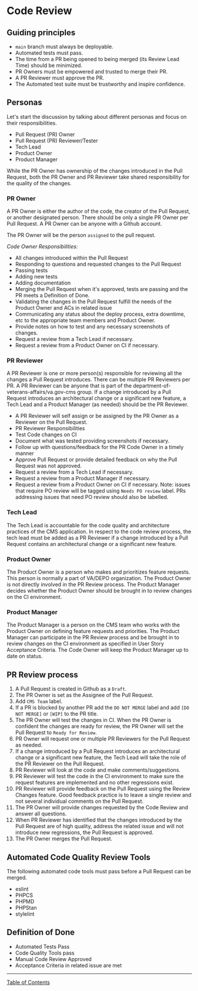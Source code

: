 # Code Review

## Guiding principles

* `main` branch must always be deployable.
* Automated tests must pass.
* The time from a PR being opened to being merged (its Review Lead Time) should be minimized.
* PR Owners must be empowered and trusted to merge their PR.
* A PR Reviewer must approve the PR.
* The Automated test suite must be trustworthy and inspire confidence.

## Personas

Let's start the discussion by talking about different personas and focus on their responsibilities.

* Pull Request (PR) Owner
* Pull Request (PR) Reviewer/Tester
* Tech Lead
* Product Owner
* Product Manager

While the PR Owner has ownership of the changes introduced in the Pull Request, both the PR Owner and PR Reviewer take shared responsibility for the quality of the changes.

### PR Owner

A PR Owner is either the author of the code, the creator of the Pull Request, or another designated person. There should be only a single PR Owner per Pull Request. A PR Owner can be anyone with a Github account.

The PR Owner will be the person `assigned` to the pull request.

*Code Owner Responsibilities:*

* All changes introduced within the Pull Request
* Responding to questions and requested changes to the Pull Request
* Passing tests
* Adding new tests
* Adding documentation
* Merging the Pull Request when it's approved, tests are passing and the PR meets a Definition of Done.
* Validating the changes in the Pull Request fulfill the needs of the Product Owner and ACs in related issue
* Communicating any status about the deploy process, extra downtime, etc to the appropriate team members and Product Owner.
* Provide notes on how to test and any necessary screenshots of changes.
* Request a review from a Tech Lead if necessary.
* Request a review from a Product Owner on CI if necessary.

### PR Reviewer

A PR Reviewer is one or more person(s) responsible for reviewing all the changes a Pull Request introduces. There can be multiple PR Reviewers per PR. A PR Reviewer can be anyone that is part of the department-of-veterans-affairs/va.gov-cms group. If a change introduced by a Pull Request introduces an architectural change or a significant new feature, a Tech Lead and a Product Manager (as needed) should be the PR Reviewer.

* A PR Reviewer will self assign or be assigned by the PR Owner as a Reviewer on the Pull Request.
* PR Reviewer Responsibilities
* Test Code changes on CI
* Document what was tested providing screenshots if necessary.
* Follow up with questions/feedback for the PR Code Owner in a timely manner
* Approve Pull Request or provide detailed feedback on why the Pull Request was not approved.
* Request a review from a Tech Lead if necessary.
* Request a review from a Product Manager if necessary.
* Request a review from a Product Owner on CI if necessary. Note: issues that require PO review will be tagged using `Needs PO review` label. PRs addressing issues that need PO review should also be labelled.

### Tech Lead

The Tech Lead is accountable for the code quality and architecture practices of the CMS application. In respect to the code review process, the tech lead must be added as a PR Reviewer if a change introduced by a Pull Request contains an architectural change or a significant new feature.

### Product Owner

The Product Owner is a person who makes and prioritizes feature requests. This person is normally a part of VA/DEPO organization. The Product Owner is not directly involved in the PR Review process. The Product Manager decides whether the Product Owner should be brought in to review changes on the CI environment.

### Product Manager

The Product Manager is a person on the CMS team who works with the Product Owner on defining feature requests and priorities. The Product Manager can participate in the PR Review process and be brought in to review changes on the CI environment as specified in User Story Acceptance Criteria. The Code Owner will keep the Product Manager up to date on status.

## PR Review process

1. A Pull Request is created in Github as a `Draft`.
1. The PR Owner is set as the Assignee of the Pull Request.
1. Add `CMS Team` label.
1. If a PR is blocked by another PR add the `DO NOT MERGE` label and add `[DO NOT MERGE]` or `[WIP]` to the PR title.
1. The PR Owner will test the changes in CI. When the PR Owner is confident the changes are ready for review, the PR Owner will set the Pull Request to `Ready for Review`.
1. PR Owner will request one or multiple PR Reviewers for the Pull Request as needed.
1. If a change introduced by a Pull Request introduces an architectural change or a significant new feature, the Tech Lead will take the role of the PR Reviewer on the Pull Request.
1. PR Reviewer will look at the code and make comments/suggestions.
1. PR Reviewer will test the code in the CI environment to make sure the request features are implemented and no other regressions exist.
1. PR Reviewer will provide feedback on the Pull Request using the Review Changes feature. Good feedback practice is to leave a single review and not several individual comments on the Pull Request.
1. The PR Owner will provide changes requested by the Code Review and answer all questions.
1. When PR Reviewer has identified that the changes introduced by the Pull Request are of high quality, address the related issue and will not introduce new regressions, the Pull Request is approved.
1. The PR Owner merges the Pull Request.

## Automated Code Quality Review Tools

The following automated code tools must pass before a Pull Request can be merged.

* eslint
* PHPCS
* PHPMD
* PHPStan
* stylelint

## Definition of Done

* Automated Tests Pass
* Code Quality Tools pass
* Manual Code Review Approved
* Acceptance Criteria in related issue are met

----

[Table of Contents](../README.md)
